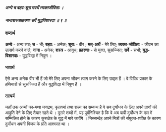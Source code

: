 ##### अन्ये च बहवः शूरा मदर्थे त्यक्तजीविताः ।
##### नानाशस्त्रप्रहरणाः सर्वे युद्धविशारदाः ॥ ९ ॥

#### शब्दार्थ

**अन्ये** - अन्य सब; **च** - भी; **बहवः** - अनेक; **शूराः** - वीर ; **मत्-अर्थे** - मेरे लिए; **त्यक्त-जीविताः** - जीवन का उत्सर्ग करने वाले; **नाना** - अनेक; **शस्त्र** - आयुध; **प्रहरणाः** - से युक्त, सुसज्जित; **सर्वे** - सभी; **युद्ध-विशारदाः** - युद्धविद्या में निपुण ।

#### भावार्थ

ऐसे अन्य अनेक वीर भी हैं जो मेरे लिए अपना जीवन त्याग करने के लिए उद्यत हैं । वे विविध प्रकार के हथियारों से सुसज्जित हैं और युद्धविद्या में निपुण हैं । 

#### तात्पर्य

जहाँ तक अन्यों का-यथा जयद्रथ, कृतवर्मा तथा शल्य का सम्बन्ध है वे सब दुर्योधन के लिए अपने प्राणों की आहुति देने के लिए तैयार रहते थे । दूसरे शब्दों में, यह पूर्वनिश्चित है कि वे अब पापी दुर्योधन के दल में सम्मिलित होने के कारण कुरुक्षेत्र के युद्ध में मारे जायेंगे । निस्सन्देह अपने मित्रों की संयुक्त-शक्ति के कारण दुर्योधन अपनी विजय के प्रति आश्वस्त था ।